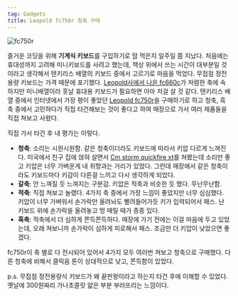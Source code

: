 ```yaml
---
tag: Gadgets
title: Leopold fc750r 청축 구매
---
```

![fc750r](https://lh4.googleusercontent.com/-we__wk3LZ98/VKJrM2XSkUI/AAAAAAAAHUw/ywtGpZC6kLE/w1357-h531-no/2014-12-30%2B17.52.36.jpg)

즐거운 코딩을 위해 **기계식 키보드**를 구입하기로 맘 먹은지 일주일 쯤 지났다. 처음에는 휴대성까지 고려해 미니키보드를 사려고 했는데, 책상 위에서 쓰는 시간이 대부분일 것이라고 생각해서 텐키리스 배열의 키보드 중에서 고르기로 마음을 먹었다. 무접점 정전용량 키보드는 가격 때문에 포기했다. [Leopold사에서 나온 fc660c](http://www.leopold.co.kr/?doc=cart/list.php&ca_id=104009)가 저렴한 축에 속하지만 미니배열이라 훗날 휴대용 키보드가 필요하면 아마 저걸 살 것 같다. 텐키리스 배열 중에서 인터넷에서 가장 평이 좋았던 [Leopold fc750r](http://www.leopold.co.kr/?doc=cart/list.php&ca_id=101001)을 구매하기로 하고 청축, 흑축 중에서 고민하다가 직접 타건해보는 것이 좋다고 하여 매장으로 가서 여러 제품들을 직접 쳐보고 사왔다.

직접 가서 타건 후 내 평가는 이렇다.

- **청축**: 소리는 시원시원함. 같은 청축이더라도 키보드에 따라서 키압 다르게 느껴진다. 미국에서 친구 집에 얹혀 살면서 [Cm storm quickfire xt](http://gaming.coolermaster.com/en/products/keyboards/quickfirext/)를 쳐봤는데 소리만 좋고 키압은 너무 가벼운게 내 취향과는 거리가 있었다. 그런데 매장에서 같은 청축이라도 키보드마다 키감이 다른걸 느끼고 다시 생각하게 되었다.
- **갈축**: 안 느껴질 듯 느껴지는 구분감. 키압은 적축과 비슷한 듯 했다. 무난무난함.
- **적축**: 직접 쳐보고 놀랬다. 4가지 축 중에서 가장 느낌이 좋았지만 너무 심심했다. 키압이 너무 가벼워서 손가락만 올려놔도 빨려들어가듯 키가 입력되어서 패스. 난 키보드 위에 손가락을 올려놓고 멍 때릴 때가 종종 있다.
- **흑축**: 적축에서 더 심하게 쫀득쫀득하다. 매장에 가기 전에는 이걸 마음에 두고 있었는데, 오래 쳐보니까 손가락이 심하게 피로해서 패스. 조금만 더 키압이 낮았으면 좋겠다.

fc750r이 축 별로 다 전시되어 있어서 4가지 모두 여러번 쳐보고 청축으로 구매했다. 다른 청축에 비해서 클릭음 톤이 상대적으로 낮고, 쫀득함이 있었다.

p.s. 무접점 정전용량식 키보드가 왜 끝판왕이라고 하는지 타건 후에 이해할 수 있었다. 옛날에 300원짜리 가나초콜릿 얇은 부분 부러뜨리는 느낌이다.
